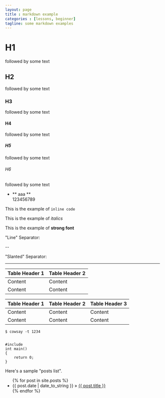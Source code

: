```yaml
---
layout: page
title : markdown example
categories : [lessons, beginner]
tagline: some markdown examples
---
```

# H1
followed by some text

## H2
followed by some text

### H3
followed by some text

#### H4
followed by some text

##### H5
followed by some text

###### H6
followed by some text

- ** aaa **  
    123456789

This is the example of `inline code`

This is the example of *italics*

This is the example of **strong font**

"Line" Separator:

--

"Slanted" Separator:

------


|Table Header 1|Table Header 2|
|--------------|--------------|
|Content       |Content       |
|Content       |Content       |


|Table Header 1|Table Header 2|Table Header 3|
|--------------|--------------|--------------|
|Content       |Content       |Content       |
|Content       |Content       |Content       |


    $ cowsay -t 1234


<code>
#include <iostream>
int main()
{
	return 0;
}
</code>

Here's a sample "posts list".

<ul class="posts">
  {% for post in site.posts %}
    <li><span>{{ post.date | date_to_string }}</span> &raquo;
    <a href="{{ BASE_PATH }}{{ post.url }}">{{ post.title }}</a></li>
  {% endfor %}
</ul>

